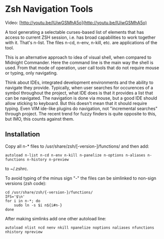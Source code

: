 # Zsh Navigation Tools

Video: [http://youtu.be/lUiwGSMhA5o](http://youtu.be/lUiwGSMhA5o)

A tool generating a selectable curses-based list of elements that has access to current ZSH session, i.e. has broad capabilities to work together with it. That's n-list. The files n-cd, n-env, n-kill, etc. are applications of the tool.

This is an alternative approach to idea of visual shell, when compared to Midnight Commander. Here the command line is the main way the shell is used. From that mode of operation, user call tools that do not require mouse or typing, only navigating. 

Think about IDEs, integrated development environments and the ability to navigate they provide. Typically, when user searches for occurences of a symbol throughout the project, what IDE does is that it provides a list that can be navigated. The navigation is done via mouse, but a good IDE should allow sticking to keyboard. But this doesn't mean that it should require typing. Even VIM ide-like plugins do navigation, not "incremental searches" through project. The recent trend for fuzzy finders is quite opposite to this, but IMO, this counts against them.

## Installation
Copy all n-\* files to /usr/share/zsh/[-version-]/functions/ and then add:

    autoload n-list n-cd n-env n-kill n-panelize n-options n-aliases n-functions n-history n-preview

to ~/.zshrc.

To avoid typing of the minus sign "-" the files can be simlinked to non-sign versions (zsh code):

    cd /usr/share/zsh/{-version-}/functions/
    IFS='$\n'
    for i in n-*; do
        sudo ln -s $i n${i#n-}
    done

After making simlinks add one other autoload line:

    autoload nlist ncd nenv nkill npanelize noptions naliases nfunctions nhistory npreview
